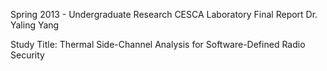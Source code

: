 Spring 2013 - Undergraduate Research
CESCA Laboratory
Final Report
Dr. Yaling Yang

Study Title: Thermal Side-Channel Analysis for Software-Defined Radio Security
